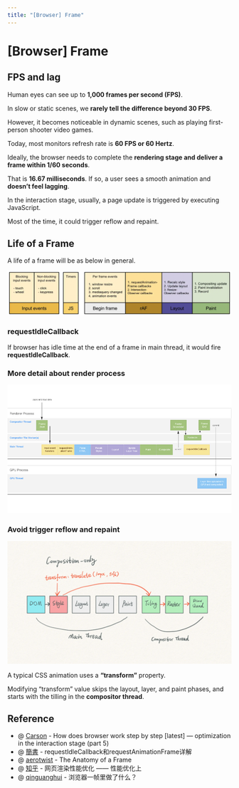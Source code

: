 ```yaml
---
title: "[Browser] Frame"
---
```


# [Browser] Frame

## FPS and lag

Human eyes can see up to **1,000 frames per second (FPS)**.

In slow or static scenes, we **rarely tell the difference beyond 30 FPS**.

However, it becomes noticeable in dynamic scenes, such as playing first-person shooter video games.

Today, most monitors refresh rate is **60 FPS or 60 Hertz**.

Ideally, the browser needs to complete the **rendering stage and deliver a frame within 1/60 seconds**.

That is **16.67 milliseconds**. If so, a user sees a smooth animation and **doesn’t feel lagging**.

In the interaction stage, usually, a page update is triggered by executing JavaScript.

Most of the time, it could trigger reflow and repaint.

## Life of a Frame

A life of a frame will be as below in general.

![life-of-frame](./img/life-of-frame.png)

### requestIdleCallback

If browser has idle time at the end of a frame in main thread, it would fire **requestIdleCallback**.

###  More detail about render process

![anatomy-of-a-frame](./img/anatomy-of-a-frame.jpg)

### Avoid trigger reflow and repaint

![avoid-trigger-reflow-repaint](./img/avoid-trigger-reflow-repaint.png)

A typical CSS animation uses a **“transform”** property.

Modifying “transform” value skips the layout, layer, and paint phases, and starts with the tilling in the **compositor thread**.


## Reference

+ @ [Carson](https://cabulous.medium.com/how-does-browser-work-in-2019-part-5-optimization-in-the-interaction-stage-66b53b8ec0ad) - How does browser work step by step [latest] — optimization in the interaction stage (part 5)
+ @ [簡書](https://www.jianshu.com/p/2771cb695c81) - requestIdleCallback和requestAnimationFrame详解
+ @ [aerotwist](https://aerotwist.com/blog/the-anatomy-of-a-frame/) - The Anatomy of a Frame
+ @ [知乎](https://zhuanlan.zhihu.com/p/39878259) - 网页渲染性能优化 —— 性能优化上
+ @ [qinguanghui](https://www.qinguanghui.com/react/%E6%B5%8F%E8%A7%88%E5%99%A8%E4%B8%80%E5%B8%A7%E9%87%8C%E5%81%9A%E4%BA%86%E4%BB%80%E4%B9%88) - 浏览器一帧里做了什么？
